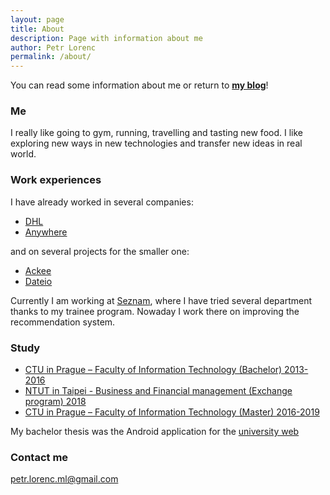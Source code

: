 ```yaml
---
layout: page
title: About
description: Page with information about me
author: Petr Lorenc
permalink: /about/
---
```


You can read some information about me or return to **<a href="/blog">my blog</a>**!

### Me

I really like going to gym, running, travelling and tasting new food. I like exploring new ways in new technologies and transfer new ideas in real world. 

### Work experiences

I have already worked in several companies:
* [DHL](http://www.dhl.cz/en.html)
* [Anywhere](https://www.anywhere.cz/)

and on several projects for the smaller one:

* [Ackee](https://www.ackee.cz/en)
* [Dateio](https://www.bloomberg.com/research/stocks/private/snapshot.asp?privcapId=309596204)

Currently I am working at [Seznam](https://onas.seznam.cz/en/), where I have tried several department thanks to my trainee program. Nowaday I work there on improving the recommendation system. 

### Study

* [CTU in Prague – Faculty of Information Technology (Bachelor) 2013-2016](http://fit.cvut.cz/)
* [NTUT in Taipei - Business and Financial management (Exchange program) 2018](https://www-en.ntut.edu.tw/bin/home.php)
* [CTU in Prague – Faculty of Information Technology (Master) 2016-2019](http://fit.cvut.cz/)

My bachelor thesis was the Android application for the [university web](https://ssp.fit.cvut.cz/)

### Contact me

[petr.lorenc.ml@gmail.com](mailto:petr.lorenc.ml@gmail.com)